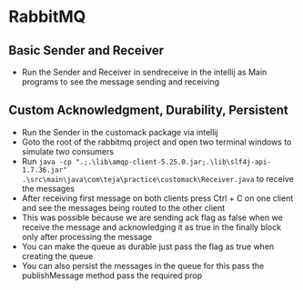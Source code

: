 # RabbitMQ

## Basic Sender and Receiver

- Run the Sender and Receiver in sendreceive in the intellij as Main programs to see the message sending and receiving

## Custom Acknowledgment, Durability, Persistent

- Run the Sender in the customack package via intellij
- Goto the root of the rabbitmq project and open two terminal windows to simulate two consumers
- Run `java -cp ".;.\lib\amqp-client-5.25.0.jar;.\lib\slf4j-api-1.7.36.jar" .\src\main\java\com\teja\practice\customack\Receiver.java` to receive the messages
- After receiving first message on both clients press Ctrl + C on one client and see the messages being routed to the other client
- This was possible because we are sending ack flag as false when we receive the message and acknowledging it as true in the finally block only after processing the message
- You can make the queue as durable just pass the flag as true when creating the queue
- You can also persist the messages in the queue for this pass the publishMessage method pass the required prop